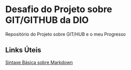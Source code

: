 # Desafio do Projeto sobre GIT/GITHUB da DIO
Repositório do Projeto sobre GIT/HUB e o meu Progresso

## Links Úteis
[Sintaxe Básica sobre Markdown](https://www.markdownguide.org/basic-sintax/)
